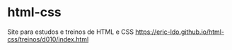 # html-css
Site para estudos e treinos de HTML e CSS
https://eric-ldo.github.io/html-css/treinos/d010/index.html
 
